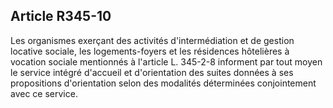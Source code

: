 ## Article R345-10

Les organismes exerçant des activités d'intermédiation et de gestion locative sociale, les logements-foyers
et les résidences hôtelières à vocation sociale mentionnés à l'article L. 345-2-8 informent par tout moyen
le service intégré d'accueil et d'orientation des suites données à ses propositions d'orientation selon des
modalités déterminées conjointement avec ce service.

